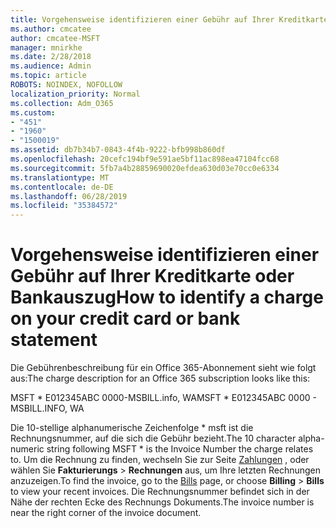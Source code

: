 ```yaml
---
title: Vorgehensweise identifizieren einer Gebühr auf Ihrer Kreditkarte oder Bankauszug
ms.author: cmcatee
author: cmcatee-MSFT
manager: mnirkhe
ms.date: 2/28/2018
ms.audience: Admin
ms.topic: article
ROBOTS: NOINDEX, NOFOLLOW
localization_priority: Normal
ms.collection: Adm_O365
ms.custom:
- "451"
- "1960"
- "1500019"
ms.assetid: db7b34b7-0843-4f4b-9222-bfb998b860df
ms.openlocfilehash: 20cefc194bf9e591ae5bf11ac898ea47104fcc68
ms.sourcegitcommit: 5fb7a4b28859690020efdea630d03e70cc0e6334
ms.translationtype: MT
ms.contentlocale: de-DE
ms.lasthandoff: 06/28/2019
ms.locfileid: "35384572"
---
```

# <a name="how-to-identify-a-charge-on-your-credit-card-or-bank-statement"></a><span data-ttu-id="88255-102">Vorgehensweise identifizieren einer Gebühr auf Ihrer Kreditkarte oder Bankauszug</span><span class="sxs-lookup"><span data-stu-id="88255-102">How to identify a charge on your credit card or bank statement</span></span>

<span data-ttu-id="88255-103">Die Gebührenbeschreibung für ein Office 365-Abonnement sieht wie folgt aus:</span><span class="sxs-lookup"><span data-stu-id="88255-103">The charge description for an Office 365 subscription looks like this:</span></span>
  
<span data-ttu-id="88255-104">MSFT \* E012345ABC 0000-MSBILL.info, WA</span><span class="sxs-lookup"><span data-stu-id="88255-104">MSFT \* E012345ABC 0000 - MSBILL.INFO, WA</span></span>
  
<span data-ttu-id="88255-105">Die 10-stellige alphanumerische Zeichenfolge \* msft ist die Rechnungsnummer, auf die sich die Gebühr bezieht.</span><span class="sxs-lookup"><span data-stu-id="88255-105">The 10 character alpha-numeric string following MSFT \* is the Invoice Number the charge relates to.</span></span> <span data-ttu-id="88255-106">Um die Rechnung zu finden, wechseln Sie zur Seite [Zahlungen](https://go.microsoft.com/fwlink/p/?linkid=848039) , oder wählen Sie **Fakturierungs** \> **Rechnungen** aus, um Ihre letzten Rechnungen anzuzeigen.</span><span class="sxs-lookup"><span data-stu-id="88255-106">To find the invoice, go to the [Bills](https://go.microsoft.com/fwlink/p/?linkid=848039) page, or choose **Billing** \> **Bills** to view your recent invoices.</span></span> <span data-ttu-id="88255-107">Die Rechnungsnummer befindet sich in der Nähe der rechten Ecke des Rechnungs Dokuments.</span><span class="sxs-lookup"><span data-stu-id="88255-107">The invoice number is near the right corner of the invoice document.</span></span>
  